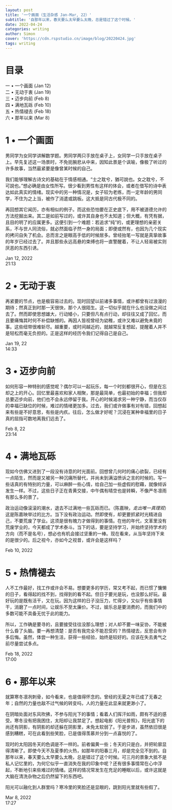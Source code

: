 ```yaml
---
layout: post
title: '一个画面（生活杂感 Jan-Mar, 22）'
subtitle: '自那年以来，春天要么太早要么太晚，总是错过了这个时候。'
date: 2022-04-24
categories: writing
author: Simon
cover: 'https://cdn.rspstudio.cn/image/blog/20220424.jpg'
tags: writing
---
```


# 目录
一 • 一个画面 (Jan 12) <br>
二 • 无动于衷 (Jan 19) <br>
三 • 迈步向前 (Feb 8) <br>
四 • 满地瓦砾 (Feb 10) <br>
五 • 热情褪去 (Feb 18) <br>
六 • 那年以来 (Mar 8)

# 1 • 一个画面

男同学为女同学讲解数学题。男同学两只手放在桌子上，女同学一只手放在桌子上。早先复述这一场景时，不免扼腕悲从中来，因知此景是个讽喻，像极了听过的许多故事，当然最紧要是像曾某时候的自己。

我们能够理解古诗文的基础在于情感相通。“士之耽兮，猶可說也。女之耽兮，不可說也。”想必确是由女性所写。很少看到男性有这样的体会，或者在借写的诗中表达如此真实的情绪。现实中的另一种情况是，女子较为老练，而一定年龄的男同学，不住为之上当，被作了消遣或跳板。这大抵是同古代极不同的。

再回想其它闻历，亦有相似的例子。而这些恐怕要在正史底下，用不被道德允许的方法挖掘出来。其二是如前写过的，或许其自身也不太知道；但大概，有凭有据，且目的明了的应属更多。这便引到一个难题：若追求“纯”的，或更理想的亲密关系，不与世人同流俗，就必然面临孑然一身的局面；即便或然有，也因为几个现实的拷问自失了机会。总而言之是眼高手低的时候居多。曾经抬笔一写就是真挚故事的年岁已经过去了。并且那些永远高悬的束缚也将一直警醒着，不让人轻易被实则厌恶的东西引诱。

Jan 12, 2022 <br>
21:13

# 2 • 无动于衷

再紧要的节点，也是极容易过去的。现时回望以前诸多事情，或许都曾有过浪漫的期待；然真正到时那一天很快，那个人很陌生。这一切似乎就在什么也没做之间过去了。然而即使思想雄大，行动矮小，只要但凡有点行动，却往往又成了回忆，而且要痛悔其时何不补偿缺憾的。再因人皆视曾经为幼稚，或许又难以避免未竟的事。这些纽带很难斩尽。越重要，或时间越近的，就越常反复想起，提醒着人并不是轻松而毫无负担的。正是这样的经历令我们记得自己是自己。

Jan 19, 22 <br>
14:33

# 3 • 迈步向前

如何形容一种特别的感觉呢？偶尔可以一起玩乐，每一个时刻都很开心，但是在忘却之上的开心。回忆里最喜欢和家人相聚，那是最简单，也最初始的幸福；但我却总要迈步向前，他们也不会永远停留于我。开心的时候渴求另一种宁静，而当仅存的幸福已缺位的时候，难过的情绪更加多。过去，我们或许做事有对有错，回想起来有些是不好意思，有些是内疚。往后，怎么做才好呢？沉浸在某种幸福里的日子真的屈指可数地离我们远去了。

Feb 8, 22 <br>
23:14

# 4 • 满地瓦砾

现如今仿佛又进到了一段没有诗意的时光面前。回想曾几何时的痛心欲裂，已经有一点陌生，然而是又被另一种沉痛所替代，并尚未到满溢愤诉之言的时候的。写一些话真的有特别的力量，可以麻醉一些心情，给自己加一些虚假的慰藉，就像倾诉发生一样。不过，这些日子正在青黄交接，中午偶有晴空也是转瞬，不像严冬凛雨有那么多的景了。

政治运动像滚滚的潮水，退去不过满地一些瓦砾而已。（陈嘉映，*走出唯一真理观*）这是陈嘉映举过的比方。当下没有政治运动。然即使有，却更要抓紧时光精进自己，不要荒废了学业。这须是很有魄力才做得到的事情。在他的年代，文革里没有荒废学业的，今天都成了学术泰斗。当下的话，要是坚持学习，并始终坚持学术的方向（而不是名号），想必也有机会接过坚重的一棒。现在看来，从当年坚持下来的是很少的。后之视今，亦如今之视昔，或许会是这样吗？

Feb 10, 2022

# 5 • 热情褪去

人不工作最好，找工作或许会不易。想要更多的学历，常又考不起，而已惯了慵懒的日子，看得起的找不到，找得到的看不起。但日子要光是玩，也没那么好玩。最好玩的是既有活干，又在玩。因为这样的日子没压力，忙得少，又似乎有些事情干，消磨了一点时间，让娱乐不至太廉价。不过，娱乐总是要消费的，而我们中的多数可能不具备无忧于此的能力。

所以，工作确是要寻的，且要接受往往没那么理想；对人却不要一味妥协，不能被什么昏了头脑。要一再想清楚：是否有我完全不能忍受的？热情褪去，反思会有许多后悔。虽然，体尝一种生活，获得一些经验，始终是较好的。应该在失去勇气之前尽量尝试多点。

Feb 18, 2022 <br>
17:00

# 6 • 那年以来

就算寒冬凛冽刺骨，如今看来，也是值得怀念的。曾经的无夏之年已成了无春之年；自然的力量也敌不过气候的转变吗，人的力量在此显来就更渺小了。

在阴暗处面对东风吹拂，不参与阳光下的事情；看着人们挥汗如雨，颇有不适的感受。寒冬没有把我困住，太阳却让我禁足了。想起电影《阳光普照》，阳光底下的尚还有阴影，有阴影的却还躲在阴影里，未免太软弱了。于是步进，虽然依旧很是感到糟糕，可在此看到些笑脸，已是值得羡慕并分到一点喜悦的了。

现时的太阳因冬天的色调是不一样的。前者偏黄一些；冬天的只是白，并把轮廓显得清晰了。即使今天不及夏季的火热，如那年的阳春三月，却是完全见不到的。自那年以来，春天要么太早要么太晚，总是错过了这个时候。可三月的景象大抵不是私人记忆里的，为何它似乎一直消失在我的印象中呢？还有很多事情常在心中浮起，不断地引来些难过的情绪。这样的情况常发生在充足的睡眠以后，或许这就是大脑在清洗杂物之后仍然留下的东西吧。

阳光可以融化到人群里吗？寒冷里的笑脸还是显眼的，跳到阳光里就有些假了。

Mar 8, 2022 <br>
17:27
